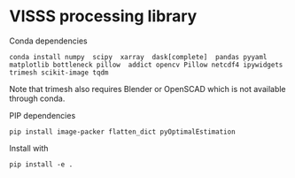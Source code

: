# VISSS processing library

Conda dependencies

    conda install numpy  scipy  xarray  dask[complete]  pandas pyyaml matplotlib bottleneck pillow  addict opencv Pillow netcdf4 ipywidgets trimesh scikit-image tqdm

Note that trimesh also requires Blender or OpenSCAD which is not available through conda. 

PIP dependencies

    pip install image-packer flatten_dict pyOptimalEstimation

Install with

    pip install -e .

